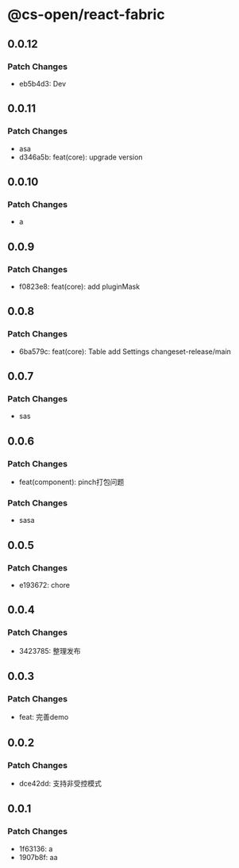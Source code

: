 # @cs-open/react-fabric

## 0.0.12

### Patch Changes

- eb5b4d3: Dev

## 0.0.11

### Patch Changes

- asa
- d346a5b: feat(core): upgrade version

## 0.0.10

### Patch Changes

- a

## 0.0.9

### Patch Changes

- f0823e8: feat(core): add pluginMask

## 0.0.8

### Patch Changes

- 6ba579c: feat(core): Table add Settings
  changeset-release/main

## 0.0.7

### Patch Changes

- sas

## 0.0.6

### Patch Changes

- feat(component): pinch打包问题

### Patch Changes

- sasa

## 0.0.5

### Patch Changes

- e193672: chore

## 0.0.4

### Patch Changes

- 3423785: 整理发布

## 0.0.3

### Patch Changes

- feat: 完善demo

## 0.0.2

### Patch Changes

- dce42dd: 支持非受控模式

## 0.0.1

### Patch Changes

- 1f63136: a
- 1907b8f: aa
